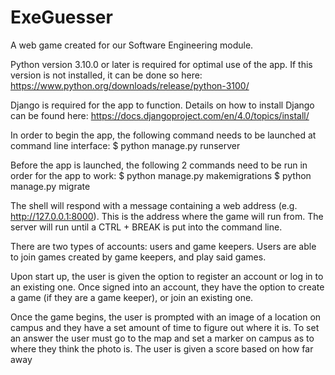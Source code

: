 # ExeGuesser
A web game created for our Software Engineering module.

Python version 3.10.0 or later is required for optimal use of the app. If this version is not installed, it can be done so here: https://www.python.org/downloads/release/python-3100/

Django is required for the app to function. Details on how to install Django can be found here: https://docs.djangoproject.com/en/4.0/topics/install/

In order to begin the app, the following command needs to be launched at command line interface: 
$ python manage.py runserver 

Before the app is launched, the following 2 commands need to be run in order for the app to work:
$ python manage.py makemigrations
$ python manage.py migrate

The shell will respond with a message containing a web address (e.g. http://127.0.0.1:8000). This is the address where the game will run from. 
The server will run until a CTRL + BREAK is put into the command line.

There are two types of accounts: users and game keepers. Users are able to join games created by game keepers, and play said games.

Upon start up, the user is given the option to register an account or log in to an existing one. Once signed into an account, they have the option to create a game (if they are a game keeper), or join an existing one.

Once the game begins, the user is prompted with an image of a location on campus and they have a set amount of time to figure out where it is. To set an answer the user must go to the map and set a marker on campus as to where they think the photo is. The user is given a score based on how far away
